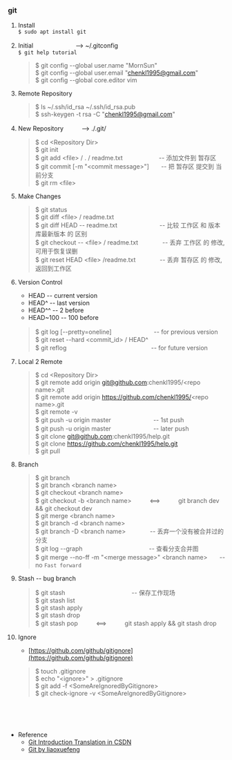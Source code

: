 ### git

1. Install  
	`$ sudo apt install git`
2. Initial　　　　　　　--> ~/.gitconfig  
	`$ git help tutorial`  
	> $ git config --global user.name "MornSun"  
	> $ git config --global user.email "chenkl1995@gmail.com"  
	> $ git config --global core.editor vim
6. Remote Repository
	> $ ls ~/.ssh/id_rsa ~/.ssh/id_rsa.pub  
	> $ ssh-keygen -t rsa -C "chenkl1995@gmail.com"  
3. New Repository　　　--> ./.git/
	> $ cd \<Repository Dir\>  
	> $ git init  
	> $ git add \<file> / . / readme.txt　　　　　　-- 添加文件到 暂存区  
	> $ git commit [-m "\<commit message>"]　　-- 把 暂存区 提交到 当前分支  
	> $ git rm \<file>  
4. Make Changes
	> $ git status  
	> $ git diff \<file> / readme.txt  
	> $ git diff HEAD -- readme.txt　　　　　　　-- 比较 工作区 和 版本库最新版本 的 区别  
	> $ git checkout -- \<file> / readme.txt　　　　-- 丢弃 工作区 的 修改, 可用于恢复误删  
	> $ git reset HEAD \<file> /readme.txt　　　　-- 丢弃 暂存区 的 修改, 返回到工作区   
5. Version Control
	* HEAD		-- current version
	* HEAD^		-- last version
	* HEAD^^	-- 2 before
	* HEAD~100	-- 100 before
	> $ git log [--pretty=oneline]　　　　　　　-- for previous version  
	> $ git reset --hard \<commit_id> / HEAD^  
	> $ git reflog　　　　　　　　　　　　　　-- for future version  
7. Local 2 Remote
	> $ cd \<Repository Dir\>  
	> $ git remote add origin git@github.com:chenkl1995/\<repo name\>.git  
	> $ git remote add origin https://github.com/chenkl1995/<repo name\>.git  
	> $ git remote -v  
	> $ git push -u origin master　　　　　　　-- 1st push  
	> $ git push -u origin master　　　　　　　-- later push  
	> $ git clone git@github.com:chenkl1995/help.git  
	> $ git clone https://github.com/chenkl1995/help.git  
	> $ git pull  
8. Branch
	> $ git branch  
	> $ git branch \<branch name>  
	> $ git checkout \<branch name>  
	> $ git checkout -b \<branch name>　　　<==>　　　git branch dev && git checkout dev  
	> $ git merge \<branch name>  
	> $ git branch -d \<branch name>    
	> $ git branch -D \<branch name>　　　　-- 丢弃一个没有被合并过的分支  
	> $ git log --graph　　　　　　　　　　　-- 查看分支合并图  
	> $ git merge --no-ff -m "\<merge message>" \<branch name>　　-- no `Fast forward`
9. Stash -- bug branch
	> $ git stash　　　　　　　　　　　-- 保存工作现场  
	> $ git stash list  
	> $ git stash apply  
	> $ git stash drop  
	> $ git stash pop　　　<==>　　　git stash apply && git stash drop  

10. Ignore
	* [https://github.com/github/gitignore](https://github.com/github/gitignore)
	> $ touch .gitignore  
	> $ echo "\<ignore>"  > .gitignore  
	> $ git add -f \<SomeAreIgnoredByGitignore>  
	> $ git check-ignore -v \<SomeAreIgnoredByGitignore>  


<br /><br /><br />
- Reference  
	* [Git Introduction Translation in CSDN](https://blog.csdn.net/hudashi/article/details/7661198)  
	* [Git by liaoxuefeng](https://www.liaoxuefeng.com/wiki/0013739516305929606dd18361248578c67b8067c8c017b000)  
